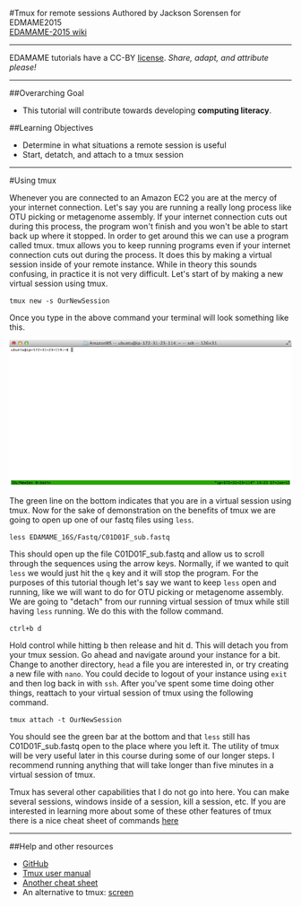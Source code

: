 #Tmux for remote sessions
Authored by Jackson Sorensen for EDMAME2015     
[EDAMAME-2015 wiki](https://github.com/edamame-course/2015-tutorials/wiki)

***
EDAMAME tutorials have a CC-BY [license](https://github.com/edamame-course/2015-tutorials/blob/master/LICENSE.md). _Share, adapt, and attribute please!_
***

##Overarching Goal
* This tutorial will contribute towards developing **computing literacy**.

##Learning Objectives
* Determine in what situations a remote session is useful
* Start, detatch, and attach to a tmux session

***

#Using tmux

Whenever you are connected to an Amazon EC2 you are at the mercy of your internet connection. Let's say you are running a really long process like OTU picking or metagenome assembly. If your internet connection cuts out during this process, the program won't finish and you won't be able to start back up where it stopped. In order to get around this we can use a program called tmux. tmux allows you to keep running programs even if your internet connection cuts out during the process. It does this by making a virtual session inside of your remote instance. While in theory this sounds confusing, in practice it is not very difficult. Let's start of by making a new virtual session using tmux. 

```
tmux new -s OurNewSession
```

Once you type in the above command your terminal will look something like this.

![Tmux_Photo](../img/Tmux_Session.png) 

The green line on the bottom indicates that you are in a virtual session using tmux. Now for the sake of demonstration on the benefits of tmux we are going to open up one of our fastq files using `less`.

```
less EDAMAME_16S/Fastq/C01D01F_sub.fastq 
```

This should open up the file C01D01F_sub.fastq and allow us to scroll through the sequences using the arrow keys. Normally, if we wanted to quit `less` we would just hit the `q` key and it will stop the program. For the purposes of this tutorial though let's say we want to keep `less` open and running, like we will want to do for OTU picking or metagenome assembly. We are going to "detach" from our running virtual session of tmux while still having `less` running. We do this with the follow command. 

```
ctrl+b d
```

Hold control while hitting b then release and hit d. This will detach you from your tmux session. Go ahead and navigate around your instance for a bit. Change to another directory, `head` a file you are interested in, or try creating a new file with `nano`. You could decide to logout of your instance using `exit` and then log back in with `ssh`. After you've spent some time doing other things, reattach to your virtual session of tmux using the following command. 

```
tmux attach -t OurNewSession
```

You should see the green bar at the bottom and that `less` still has C01D01F_sub.fastq open to the place where you left it. The utility of tmux will be very useful later in this course during some of our longer steps. I recommend running anything that will take longer than five minutes in a virtual session of tmux. 

Tmux has several other capabilities that I do not go into here. You can make several sessions, windows inside of a session, kill a session, etc. If you are interested in learning more about some of these other features of tmux there is a nice cheat sheet of commands [here](https://gist.github.com/MohamedAlaa/2961058) 

***
##Help and other resources
* [GitHub](http://tmux.github.io/)
* [Tmux user manual](http://www.openbsd.org/cgi-bin/man.cgi/OpenBSD-current/man1/tmux.1?query=tmux&sec=1)
* [Another cheat sheet](http://www.dayid.org/os/notes/tm.html)
* An alternative to tmux:  [screen](http://aperiodic.net/screen/quick_reference)

       
